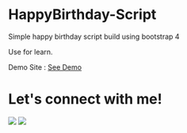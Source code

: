 # HappyBirthday-Script

Simple happy birthday script build using bootstrap 4

Use for learn.


Demo Site : <a href="https://wafarifki.github.io/HappyBirthday-Script/">See Demo</a>

# Let's connect with me!
<p>
    <a href="https://www.linkedin.com/in/rendyprayoga/" target="_blank"><img src="https://img.shields.io/badge/Linkedin-rendyprayoga-blue" /></a>
    <a href="https://instagram.com/@prayogarendy_" target="_blank"><img src="https://img.shields.io/badge/Instagram-@prayogarendy_-blue" /></a>
</p> 
